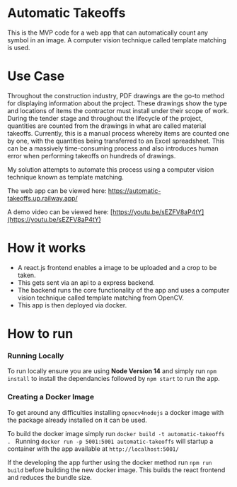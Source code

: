 # Automatic Takeoffs

This is the MVP code for a web app that can automatically count any symbol in an image. A computer vision technique called template matching is used.

# Use Case

Throughout the construction industry, PDF drawings are the go-to method for displaying information about the project. These drawings show the type and locations of items the contractor must install under their scope of work. During the tender stage and throughout the lifecycle of the project, quantities are counted from the drawings in what are called material takeoffs. Currently, this is a manual process whereby items are counted one by one, with the quantities being transferred to an Excel spreadsheet. This can be a massively time-consuming process and also introduces human error when performing takeoffs on hundreds of drawings.

My solution attempts to automate this process using a computer vision technique known as template matching.

The web app can be viewed here: https://automatic-takeoffs.up.railway.app/

A demo video can be viewed here: [https://youtu.be/sEZFV8aP4tY](https://youtu.be/sEZFV8aP4tY)

# How it works

- A react.js frontend enables a image to be uploaded and a crop to be taken.
- This gets sent via an api to a express backend.
- The backend runs the core functionality of the app and uses a computer vision technique called template matching from OpenCV.
- This app is then deployed via docker.

# How to run

### Running Locally

To run locally ensure you are using **Node Version 14** and simply run `npm install` to install the dependancies followed by `npm start` to run the app.

### Creating a Docker Image

To get around any difficulties installing `opnecv4nodejs` a docker image with the package already installed on it can be used.

To build the docker image simply run `docker build -t automatic-takeoffs . `
Running `docker run -p 5001:5001 automatic-takeoffs` will startup a container with the app available at `http://localhost:5001/`

If the developing the app further using the docker method run `npm run build` before building the new docker image. This builds the react frontend and reduces the bundle size.
